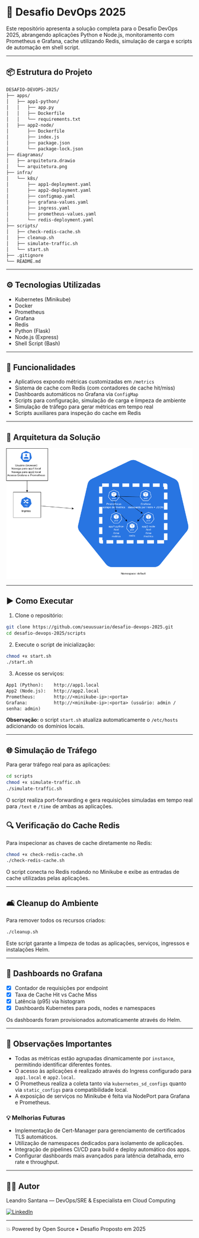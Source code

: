 # 🚀 Desafio DevOps 2025

Este repositório apresenta a solução completa para o Desafio DevOps 2025, abrangendo aplicações Python e Node.js, monitoramento com Prometheus e Grafana, cache utilizando Redis, simulação de carga e scripts de automação em shell script.

---

## 📦 Estrutura do Projeto

```
DESAFIO-DEVOPS-2025/
├── apps/
│   ├── app1-python/
│   │   ├── app.py
│   │   ├── Dockerfile
│   │   └── requirements.txt
│   ├── app2-node/
│       ├── Dockerfile
│       ├── index.js
│       ├── package.json
│       └── package-lock.json
├── diagramas/
│   ├── arquitetura.drawio
│   └── arquitetura.png
├── infra/
│   └── k8s/
│       ├── app1-deployment.yaml
│       ├── app2-deployment.yaml
│       ├── configmap.yaml
│       ├── grafana-values.yaml
│       ├── ingress.yaml
│       ├── prometheus-values.yaml
│       └── redis-deployment.yaml
├── scripts/
│   ├── check-redis-cache.sh
│   ├── cleanup.sh
│   ├── simulate-traffic.sh
│   └── start.sh
├── .gitignore
└── README.md
```

---

## ⚙️ Tecnologias Utilizadas

- Kubernetes (Minikube)
- Docker
- Prometheus
- Grafana
- Redis
- Python (Flask)
- Node.js (Express)
- Shell Script (Bash)

---

## 🧐 Funcionalidades

- Aplicativos expondo métricas customizadas em `/metrics`
- Sistema de cache com Redis (com contadores de cache hit/miss)
- Dashboards automáticos no Grafana via `ConfigMap`
- Scripts para configuração, simulação de carga e limpeza de ambiente
- Simulação de tráfego para gerar métricas em tempo real
- Scripts auxiliares para inspeção do cache em Redis

---

## 📌 Arquitetura da Solução

![Arquitetura](./diagramas/arquitetura.png)

---

## ▶️ Como Executar

1. Clone o repositório:
```bash
git clone https://github.com/seuusuario/desafio-devops-2025.git
cd desafio-devops-2025/scripts
```

2. Execute o script de inicialização:
```bash
chmod +x start.sh
./start.sh
```

3. Acesse os serviços:
```
App1 (Python):    http://app1.local
App2 (Node.js):   http://app2.local
Prometheus:       http://<minikube-ip>:<porta>
Grafana:          http://<minikube-ip>:<porta> (usuário: admin / senha: admin)
```

**Observação:** o script `start.sh` atualiza automaticamente o `/etc/hosts` adicionando os domínios locais.

---

## 🌐 Simulação de Tráfego

Para gerar tráfego real para as aplicações:
```bash
cd scripts
chmod +x simulate-traffic.sh
./simulate-traffic.sh
```

O script realiza port-forwarding e gera requisições simuladas em tempo real para `/text` e `/time` de ambas as aplicações.


## 🔍 Verificação do Cache Redis

Para inspecionar as chaves de cache diretamente no Redis:
```bash
chmod +x check-redis-cache.sh
./check-redis-cache.sh
```

O script conecta no Redis rodando no Minikube e exibe as entradas de cache utilizadas pelas aplicações.

---

## 🛋️ Cleanup do Ambiente

Para remover todos os recursos criados:
```bash
./cleanup.sh
```

Este script garante a limpeza de todas as aplicações, serviços, ingressos e instalações Helm.

---

## 📸 Dashboards no Grafana

- [x] Contador de requisições por endpoint
- [x] Taxa de Cache Hit vs Cache Miss
- [x] Latência (p95) via histogram
- [x] Dashboards Kubernetes para pods, nodes e namespaces

Os dashboards foram provisionados automaticamente através do Helm.

---

## 📝 Observações Importantes

- Todas as métricas estão agrupadas dinamicamente por `instance`, permitindo identificar diferentes fontes.
- O acesso às aplicações é realizado através do Ingress configurado para `app1.local` e `app2.local`.
- O Prometheus realiza a coleta tanto via `kubernetes_sd_configs` quanto via `static_configs` para compatibilidade local.
- A exposição de serviços no Minikube é feita via NodePort para Grafana e Prometheus.

### 💡 Melhorias Futuras

- Implementação de Cert-Manager para gerenciamento de certificados TLS automáticos.
- Utilização de namespaces dedicados para isolamento de aplicações.
- Integração de pipelines CI/CD para build e deploy automático dos apps.
- Configurar dashboards mais avançados para latência detalhada, erro rate e throughput.


---

## 👨‍💼 Autor

Leandro Santana — DevOps/SRE & Especialista em Cloud Computing

[![LinkedIn](https://img.shields.io/badge/LinkedIn-Perfil-blue)](https://www.linkedin.com/in/leandro-santana-da-silva-3a557a220/)

---

💥 Powered by Open Source • Desafio Proposto em 2025

